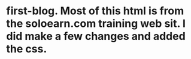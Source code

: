# first-blog. Most of this html is from the soloearn.com training web sit. I did make a few changes and added the css. 
